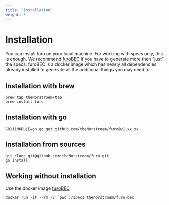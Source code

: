 ```yaml
---
title: "Installation"
weight: 5
---
```



# Installation
You can install furo on your local machine. For working with specs only, this is enough. 
We recommend [furoBEC](./tools/BEC/) if you have to generate more then "just" the specs. furoBEC is a
docker image which has nearly all dependencies already installed to generate all the additional things you may need to.

## Installation with brew
    brew tap theNorstroem/tap
    brew install furo

## Installation with go
    GO111MODULE=on go get github.com/theNorstroem/furo@v1.xx.xx

## Installation from sources
    git clone git@github.com:theNorstroem/furo.git
    go install

## Working without installation
Use the docker image [furoBEC](./tools/BEC/)

    docker run -it --rm -v `pwd`:/specs thenorstroem/furo-bec
